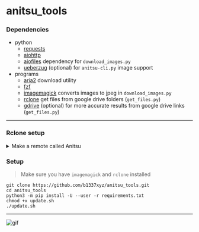 # anitsu_tools

### Dependencies

- python
    - [requests](https://requests.readthedocs.io/en/latest/)
    - [aiohttp](https://github.com/aio-libs/aiohttp)
    - [aiofiles](https://github.com/Tinche/aiofiles) dependency for `download_images.py`
    - [ueberzug](https://github.com/b1337xyz/ueberzug) (optional) for `anitsu-cli.py` image support
- programs
    - [aria2](https://aria2.github.io/) download utility
    - [fzf](https://github.com/junegunn/fzf)
    - [imagemagick](https://github.com/ImageMagick/ImageMagick) converts images to jpeg in `download_images.py`
    - [rclone](https://rclone.org) get files from google drive folders (`get_files.py`)
    - [gdrive](https://github.com/prasmussen/gdrive) (optional) for more accurate results from google drive links (`get_files.py`)
---
### Rclone setup

<details>
    <summary>Make a remote called Anitsu</summary>

    ```
    rclone config

    n) New remote
    r) Rename remote
    c) Copy remote
    s) Set configuration password
    q) Quit config
    n/r/c/s/q> n
    name> Anitsu
    Type of storage to configure.
    Choose a number from below, or type in your own value
    [snip]
    XX / Google Drive
       \ "drive"
    [snip]
    Storage> drive
    Google Application Client Id - leave blank normally.
    client_id>
    Google Application Client Secret - leave blank normally.
    client_secret>
    Scope that rclone should use when requesting access from drive.
    Choose a number from below, or type in your own value
     1 / Full access all files, excluding Application Data Folder.
       \ "drive"
     2 / Read-only access to file metadata and file contents.
       \ "drive.readonly"
       / Access to files created by rclone only.
     3 | These are visible in the drive website.
       | File authorization is revoked when the user deauthorizes the app.
       \ "drive.file"
       / Allows read and write access to the Application Data folder.
     4 | This is not visible in the drive website.
       \ "drive.appfolder"
       / Allows read-only access to file metadata but
     5 | does not allow any access to read or download file content.
       \ "drive.metadata.readonly"
    scope> 1
    Service Account Credentials JSON file path - needed only if you want use SA instead of interactive login.
    service_account_file>
    Remote config
    Use web browser to automatically authenticate rclone with remote?
     * Say Y if the machine running rclone has a web browser you can use
     * Say N if running rclone on a (remote) machine without web browser access
    If not sure try Y. If Y failed, try N.
    y) Yes
    n) No
    y/n> y
    If your browser doesn't open automatically go to the following link: http://127.0.0.1:53682/auth
    Log in and authorize rclone for access
    Waiting for code...
    Got code
    Configure this as a Shared Drive (Team Drive)?
    y) Yes
    n) No
    y/n> n
    --------------------
    [remote]
    client_id = 
    client_secret = 
    scope = drive
    root_folder_id = 
    service_account_file =
    token = {"access_token":"XXX","token_type":"Bearer","refresh_token":"XXX","expiry":"2014-03-16T13:57:58.955387075Z"}
    --------------------
    y) Yes this is OK
    e) Edit this remote
    d) Delete this remote
    y/e/d> y
    ```

#### Recommended: [Making your own client_id](https://rclone.org/drive/#making-your-own-client-id)
</details>

### Setup

> Make sure you have `imagemagick` and `rclone` installed
```
git clone https://github.com/b1337xyz/anitsu_tools.git
cd anitsu_tools
python3 -m pip install -U --user -r requirements.txt
chmod +x update.sh
./update.sh
```
---
![gif](anitsu-cli.demo.gif)
